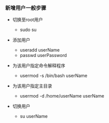 ### 新增用户一般步骤
+ 切换至root用户
    + sudo su
+ 添加用户
    + useradd userName
    + passwd userPassword
+ 为该用户指定命令解释程序
    + usermod -s /bin/bash userName
+ 为该用户指定主目录
    + usermod -d /home/userName userName
    
+ 切换用户
    + su userName